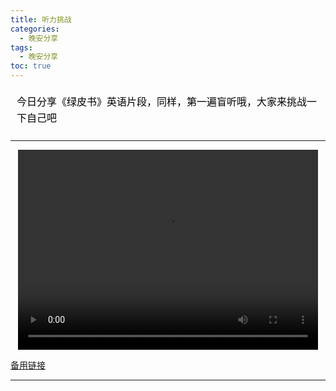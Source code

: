 ```yaml
---
title: 听力挑战
categories:
  - 晚安分享
tags:
  - 晚安分享
toc: true 
---
```





<!-- 今日分享《绿皮书》英语片段，同样，第一遍盲听哦，大家来挑战一下自己吧 -->

<section id="nice" data-tool="mdnice编辑器" data-website="https://www.mdnice.com" style="font-size: 16px; color: black; padding: 0 10px; line-height: 1.6; word-spacing: 0px; letter-spacing: 0px; word-break: break-word; word-wrap: break-word; text-align: left; font-family: Optima-Regular, Optima, PingFangSC-light, PingFangTC-light, 'PingFang SC', Cambria, Cochin, Georgia, Times, 'Times New Roman', serif;"><p data-tool="mdnice编辑器" style="font-size: 16px; padding-top: 8px; padding-bottom: 8px; margin: 0; line-height: 26px; color: black;">今日分享《绿皮书》英语片段，同样，第一遍盲听哦，大家来挑战一下自己吧</p>
</section>

---

<p style="text-align:center">
   <video width="480" height="320" controls>
       <source src="/video/142.mp4">
   </video>
</p>
 <p><a href="/video/142.mp4">备用链接</a></p>
 
---






